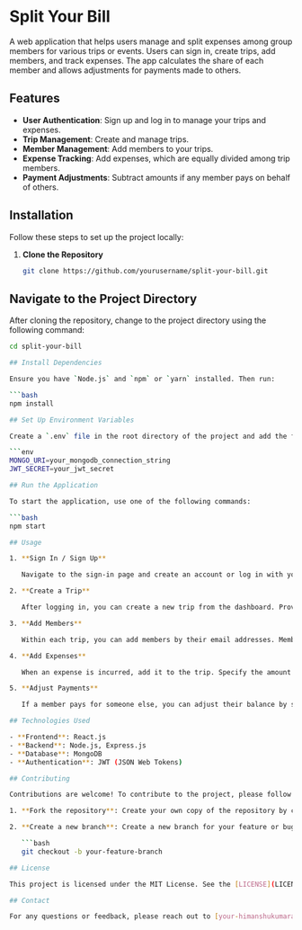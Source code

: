 # Split Your Bill

A web application that helps users manage and split expenses among group members for various trips or events. Users can sign in, create trips, add members, and track expenses. The app calculates the share of each member and allows adjustments for payments made to others.

## Features

- **User Authentication**: Sign up and log in to manage your trips and expenses.
- **Trip Management**: Create and manage trips.
- **Member Management**: Add members to your trips.
- **Expense Tracking**: Add expenses, which are equally divided among trip members.
- **Payment Adjustments**: Subtract amounts if any member pays on behalf of others.

## Installation

Follow these steps to set up the project locally:

1. **Clone the Repository**

   ```bash
   git clone https://github.com/yourusername/split-your-bill.git

## Navigate to the Project Directory

After cloning the repository, change to the project directory using the following command:

```bash
cd split-your-bill

## Install Dependencies

Ensure you have `Node.js` and `npm` or `yarn` installed. Then run:

```bash
npm install

## Set Up Environment Variables

Create a `.env` file in the root directory of the project and add the following environment variables:

```env
MONGO_URI=your_mongodb_connection_string
JWT_SECRET=your_jwt_secret

## Run the Application

To start the application, use one of the following commands:

```bash
npm start

## Usage

1. **Sign In / Sign Up**

   Navigate to the sign-in page and create an account or log in with your existing credentials.

2. **Create a Trip**

   After logging in, you can create a new trip from the dashboard. Provide the trip name and description.

3. **Add Members**

   Within each trip, you can add members by their email addresses. Members will receive invitations to join the trip.

4. **Add Expenses**

   When an expense is incurred, add it to the trip. Specify the amount and the member who paid. The amount will be equally divided among all members.

5. **Adjust Payments**

   If a member pays for someone else, you can adjust their balance by subtracting the amount they paid. The application will update the balances accordingly.

## Technologies Used

- **Frontend**: React.js
- **Backend**: Node.js, Express.js
- **Database**: MongoDB
- **Authentication**: JWT (JSON Web Tokens)

## Contributing

Contributions are welcome! To contribute to the project, please follow these steps:

1. **Fork the repository**: Create your own copy of the repository by clicking the "Fork" button on GitHub.

2. **Create a new branch**: Create a new branch for your feature or bug fix.

   ```bash
   git checkout -b your-feature-branch

## License

This project is licensed under the MIT License. See the [LICENSE](LICENSE) file for details.

## Contact

For any questions or feedback, please reach out to [your-himanshukumaramrit41855@gmail.com](mailto:himanshukumaramrit41855@gmail.com).


